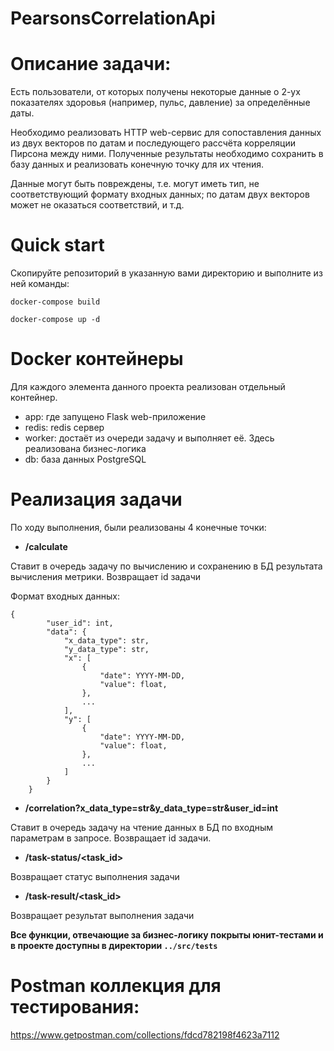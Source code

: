 # PearsonsCorrelationApi

# Описание задачи: #
Есть пользователи, от которых получены некоторые данные о 2-ух показателях здоровья (например, пульс, давление) за определённые даты.


Необходимо реализовать HTTP web-сервис для сопоставления данных из двух векторов по датам и последующего рассчёта корреляции Пирсона между ними. Полученные результаты необходимо сохранить в базу данных и реализовать конечную точку для их чтения.

Данные могут быть повреждены, т.е. могут иметь тип, не соответствующий формату входных данных; по датам двух векторов может не оказаться соответствий, и т.д.
# Quick start #

Скопируйте репозиторий в указанную вами директорию и выполните из ней команды:

` docker-compose build `

` docker-compose up -d `

# Docker контейнеры #
Для каждого элемента данного проекта реализован отдельный контейнер.

* app: где запущено Flask web-приложение
* redis: redis сервер
* worker: достаёт из очереди задачу и выполняет её. Здесь реализована бизнес-логика
* db: база данных PostgreSQL

# Реализация задачи #

По ходу выполнения, были реализованы 4 конечные точки:

* **/calculate**

Ставит в очередь задачу по вычислению и сохранению в БД результата вычисления метрики. Возвращает id задачи

Формат входных данных:
```
{
        "user_id": int,
        "data": {
            "x_data_type": str,
            "y_data_type": str,
            "x": [
                {
                    "date": YYYY-MM-DD,
                    "value": float,
                },
                ...
            ],
            "y": [
                {
                    "date": YYYY-MM-DD,
                    "value": float,
                },
                ...
            ]
        }
    }
```

* **/correlation?x_data_type=str&y_data_type=str&user_id=int**

Ставит в очередь задачу на чтение данных в БД по входным параметрам в запросе. Возвращает id задачи.


* **/task-status/<task_id>**

Возвращает статус выполнения задачи


* **/task-result/<task_id>**

Возвращает результат выполнения задачи





**Все функции, отвечающие за бизнес-логику покрыты юнит-тестами и в проекте доступны в директории ` ../src/tests `**

# Postman коллекция для тестирования: # 
https://www.getpostman.com/collections/fdcd782198f4623a7112